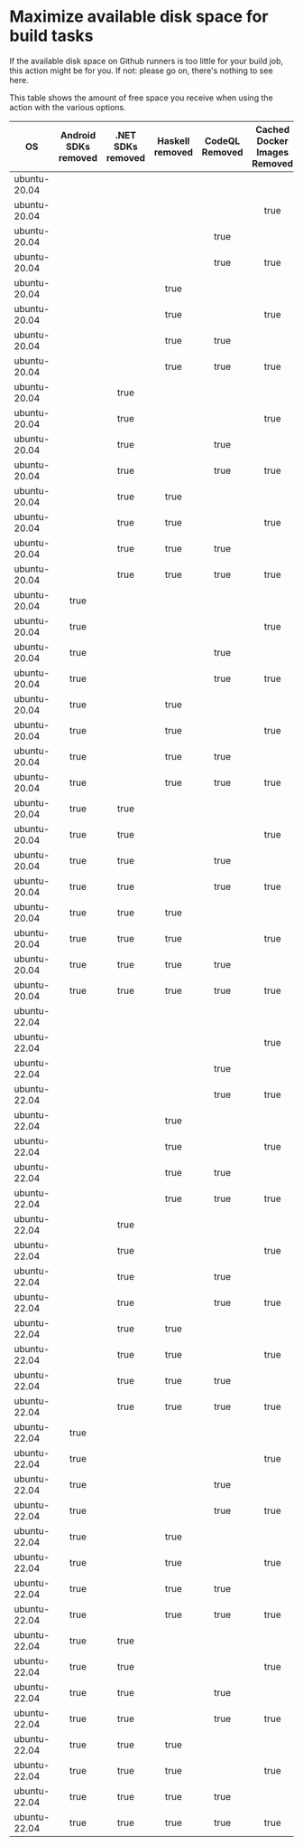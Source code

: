 # Maximize available disk space for build tasks

If the available disk space on Github runners is too little for your build job, this action might be for you.
If not: please go on, there's nothing to see here.

This table shows the amount of free space you receive when using the action with the various options.

OS | Android SDKs removed | .NET SDKs removed | Haskell removed | CodeQL Removed | Cached Docker Images Removed | GB freed | GB free | Elapsed Time (seconds) |
---|:--------------------:|:-----------------:|:---------------:|:--------------:|:----------------------------:|:--------:|:-------:|:----------------------:|
ubuntu-20.04 |  |  |  |  |  | 62 | 83 | 2
ubuntu-20.04 |  |  |  |  | true | 65 | 86 | 7
ubuntu-20.04 |  |  |  | true |  | 67 | 88 | 5
ubuntu-20.04 |  |  |  | true | true | 70 | 91 | 8
ubuntu-20.04 |  |  | true |  |  | 62 | 83 | 3
ubuntu-20.04 |  |  | true |  | true | 65 | 86 | 43
ubuntu-20.04 |  |  | true | true |  | 67 | 88 | 4
ubuntu-20.04 |  |  | true | true | true | 70 | 91 | 42
ubuntu-20.04 |  | true |  |  |  | 64 | 85 | 4
ubuntu-20.04 |  | true |  |  | true | 66 | 87 | 8
ubuntu-20.04 |  | true |  | true |  | 69 | 90 | 6
ubuntu-20.04 |  | true |  | true | true | 71 | 92 | 10
ubuntu-20.04 |  | true | true |  |  | 64 | 85 | 4
ubuntu-20.04 |  | true | true |  | true | 66 | 87 | 44
ubuntu-20.04 |  | true | true | true |  | 69 | 90 | 6
ubuntu-20.04 |  | true | true | true | true | 71 | 92 | 9
ubuntu-20.04 | true |  |  |  |  | 70 | 91 | 93
ubuntu-20.04 | true |  |  |  | true | 72 | 93 | 115
ubuntu-20.04 | true |  |  | true |  | 75 | 96 | 62
ubuntu-20.04 | true |  |  | true | true | 77 | 98 | 18
ubuntu-20.04 | true |  | true |  |  | 70 | 91 | 17
ubuntu-20.04 | true |  | true |  | true | 72 | 93 | 130
ubuntu-20.04 | true |  | true | true |  | 75 | 96 | 76
ubuntu-20.04 | true |  | true | true | true | 77 | 98 | 116
ubuntu-20.04 | true | true |  |  |  | 71 | 92 | 77
ubuntu-20.04 | true | true |  |  | true | 74 | 95 | 111
ubuntu-20.04 | true | true |  | true |  | 76 | 97 | 89
ubuntu-20.04 | true | true |  | true | true | 79 | 100 | 20
ubuntu-20.04 | true | true | true |  |  | 71 | 92 | 12
ubuntu-20.04 | true | true | true |  | true | 74 | 95 | 110
ubuntu-20.04 | true | true | true | true |  | 76 | 97 | 71
ubuntu-20.04 | true | true | true | true | true | 79 | 100 | 81
ubuntu-22.04 |  |  |  |  |  | 62 | 84 | 1
ubuntu-22.04 |  |  |  |  | true | 65 | 87 | 7
ubuntu-22.04 |  |  |  | true |  | 67 | 89 | 4
ubuntu-22.04 |  |  |  | true | true | 70 | 92 | 7
ubuntu-22.04 |  |  | true |  |  | 62 | 84 | 2
ubuntu-22.04 |  |  | true |  | true | 65 | 87 | 23
ubuntu-22.04 |  |  | true | true |  | 67 | 89 | 3
ubuntu-22.04 |  |  | true | true | true | 70 | 92 | 7
ubuntu-22.04 |  | true |  |  |  | 64 | 86 | 4
ubuntu-22.04 |  | true |  |  | true | 66 | 88 | 18
ubuntu-22.04 |  | true |  | true |  | 69 | 91 | 4
ubuntu-22.04 |  | true |  | true | true | 71 | 93 | 8
ubuntu-22.04 |  | true | true |  |  | 64 | 86 | 5
ubuntu-22.04 |  | true | true |  | true | 66 | 88 | 7
ubuntu-22.04 |  | true | true | true |  | 69 | 91 | 4
ubuntu-22.04 |  | true | true | true | true | 71 | 93 | 9
ubuntu-22.04 | true |  |  |  |  | 70 | 92 | 18
ubuntu-22.04 | true |  |  |  | true | 72 | 94 | 21
ubuntu-22.04 | true |  |  | true |  | 75 | 97 | 87
ubuntu-22.04 | true |  |  | true | true | 77 | 99 | 21
ubuntu-22.04 | true |  | true |  |  | 70 | 92 | 14
ubuntu-22.04 | true |  | true |  | true | 72 | 94 | 179
ubuntu-22.04 | true |  | true | true |  | 75 | 97 | 14
ubuntu-22.04 | true |  | true | true | true | 77 | 99 | 18
ubuntu-22.04 | true | true |  |  |  | 72 | 94 | 15
ubuntu-22.04 | true | true |  |  | true | 74 | 96 | 112
ubuntu-22.04 | true | true |  | true |  | 77 | 99 | 20
ubuntu-22.04 | true | true |  | true | true | 79 | 101 | 15
ubuntu-22.04 | true | true | true |  |  | 72 | 94 | 14
ubuntu-22.04 | true | true | true |  | true | 74 | 96 | 168
ubuntu-22.04 | true | true | true | true |  | 77 | 99 | 18
ubuntu-22.04 | true | true | true | true | true | 79 | 101 | 20
